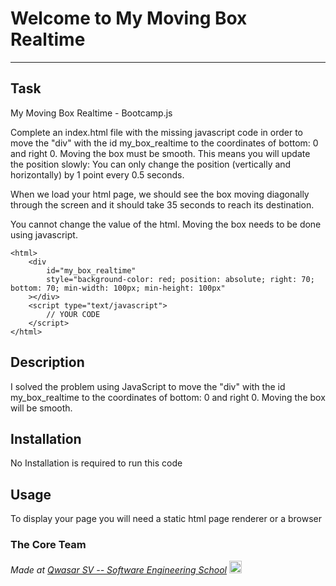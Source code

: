 # Welcome to My Moving Box Realtime
***

## Task
My Moving Box Realtime - Bootcamp.js

Complete an index.html file with the missing javascript code in order to move the "div" with the id my_box_realtime to the coordinates of bottom: 0 and right 0. Moving the box must be smooth. This means you will update the position slowly: You can only change the position (vertically and horizontally) by 1 point every 0.5 seconds.

When we load your html page, we should see the box moving diagonally through the screen and it should take 35 seconds to reach its destination.

You cannot change the value of the html. Moving the box needs to be done using javascript.

```
<html>
    <div
        id="my_box_realtime"
        style="background-color: red; position: absolute; right: 70; bottom: 70; min-width: 100px; min-height: 100px"
    ></div>
    <script type="text/javascript">
        // YOUR CODE
    </script>
</html>
```

## Description
I solved the problem using JavaScript to move the "div" with the id my_box_realtime to the coordinates of bottom: 0 and right 0. Moving the box will be smooth. 
## Installation
No Installation is required to run this code
## Usage
To display your page you will need a static html page renderer or a browser

### The Core Team


<span><i>Made at <a href='https://qwasar.io'>Qwasar SV -- Software Engineering School</a></i></span>
<span><img alt='Qwasar SV -- Software Engineering Schools Logo' src='https://storage.googleapis.com/qwasar-public/qwasar-logo_50x50.png' width='20px' /></span>
